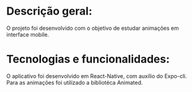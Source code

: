 # Descrição geral:
O projeto foi desenvolvido com o objetivo de estudar animações em interface mobile.

# Tecnologias e funcionalidades:
O aplicativo foi desenvolvido em React-Native, com auxílio do Expo-cli. Para as animações foi utilizado a bibliotéca Animated.
